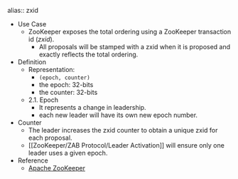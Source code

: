 alias:: zxid

- Use Case
    - ZooKeeper exposes the total ordering using a ZooKeeper transaction id (_zxid_).
        - All proposals will be stamped with a zxid when it is proposed and exactly reflects the total ordering.
- Definition
    - Representation:
        - `(epoch, counter)`
        - the epoch: 32-bits
        - the counter: 32-bits
    - 2.1. Epoch
        - It represents a change in leadership.
        - each new leader will have its own new epoch number.
- Counter
    - The leader increases the zxid counter to obtain a unique zxid for each proposal.
    - [[ZooKeeper/ZAB Protocol/Leader Activation]] will ensure only one leader uses  a given epoch.
- Reference
    - [Apache ZooKeeper](https://zookeeper.apache.org/doc/current/zookeeperInternals.html#sc_consistency)